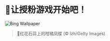 # 🔖让授粉游戏开始吧！

![Bing Wallpaper](https://www.bing.com/th?id=OHR.AsianSwallowtail_ZH-CN7442263508_1920x1080.jpg&rf=LaDigue_1920x1080.jpg&pid=hp)

> 📝红花石蒜上的柑橘凤蝶 (© lzh/Getty Images)
